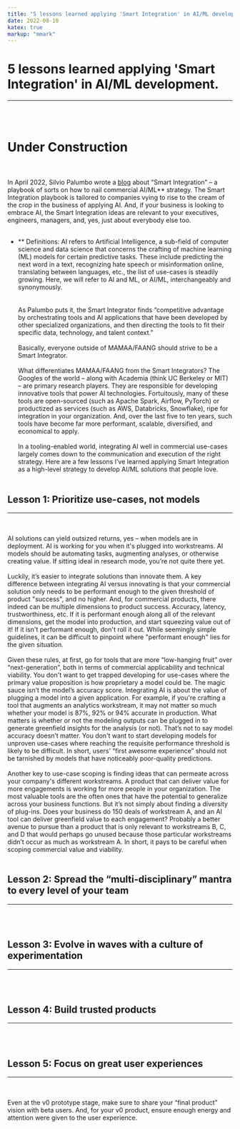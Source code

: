 ```yaml
---
title: "5 lessons learned applying 'Smart Integration' in AI/ML development."
date: 2022-08-10
katex: true
markup: "mmark"
---
```


# 5 lessons learned applying 'Smart Integration' in AI/ML development.
---
<br><br>
# **Under Construction**
<br><br>
In April 2022, Silvio Palumbo wrote a <a target="_blank" rel="noopener noreferrer" href="https://medium.com/bcggamma/smart-integration-four-levels-of-ai-maturity-and-why-its-ok-to-be-at-level-3-2af0c94c9614">blog</a> about “Smart Integration” – a playbook of sorts on how to nail commercial AI/ML** strategy. The Smart Integration playbook is tailored to companies vying to rise to the cream of the crop in the business of applying AI. And, if your business is looking to embrace AI, the Smart Integration ideas are relevant to your executives, engineers, managers, and, yes, just about everybody else too. 
<br><br>
* ** Definitions: AI refers to Artificial Intelligence, a sub-field of computer science and data science that concerns the crafting of machine learning (ML) models for certain predictive tasks. These include predicting the next word in a text, recognizing hate speech or misinformation online, translating between languages, etc., the list of use-cases is steadily growing. Here, we will refer to AI and ML, or AI/ML, interchangeably and synonymously.  
<br><br>
As Palumbo puts it, the Smart Integrator finds “competitive advantage by orchestrating tools and AI applications that have been developed by other specialized organizations, and then directing the tools to fit their specific data, technology, and talent context.” 
<br><br>
Basically, everyone outside of MAMAA/FAANG should strive to be a Smart Integrator.
<br><br>
What differentiates MAMAA/FAANG from the Smart Integrators? The Googles of the world – along with Academia (think UC Berkeley or MIT) – are primary research players. They are responsible for developing innovative tools that power AI technologies. Fortuitously, many of these tools are open-sourced (such as Apache Spark, Airflow, PyTorch) or productized as services (such as AWS, Databricks, Snowflake), ripe for integration in your organization. And, over the last five to ten years, such tools have become far more performant, scalable, diversified, and economical to apply. 
<br><br>
In a tooling-enabled world, integrating AI well in commercial use-cases largely comes down to the communication and execution of the right strategy. Here are a few lessons I’ve learned applying Smart Integration as a high-level strategy to develop AI/ML solutions that people love. 
<br><br>

## Lesson 1: Prioritize use-cases, not models

---
<br><br>
AI solutions can yield outsized returns, yes – when models are in deployment. AI is working for you when it's plugged into workstreams. AI models should be automating tasks, augmenting analyses, or otherwise creating value. If sitting ideal in research mode, you’re not quite there yet. 
<br><br>
Luckily, it’s easier to integrate solutions than innovate them. A key difference between integrating AI versus innovating is that your commercial solution only needs to be performant enough to the given threshold of product "success", and no higher. And, for commercial products, there indeed can be multiple dimensions to product success. Accuracy, latency, trustworthiness, etc. If it is performant enough along all of the relevant dimensions, get the model into production, and start squeezing value out of it! If it isn't performant enough, don't roll it out. While seemingly simple guidelines, it can be difficult to pinpoint where "performant enough" lies for the given situation. 
<br><br>
Given these rules, at first, go for tools that are more “low-hanging fruit” over “next-generation”, both in terms of commercial applicability and technical viability. You don't want to get trapped developing for use-cases where the primary value proposition is how proprietary a model could be. The magic sauce isn’t the model’s accuracy score. Integrating AI is about the value of plugging a model into a given application. For example, if you're crafting a tool that augments an analytics workstream, it may not matter so much whether your model is 87%, 92% or 94% accurate in production. What matters is whether or not the modeling outputs can be plugged in to generate greenfield insights for the analysis (or not). That’s not to say model accuracy doesn’t matter. You don't want to start developing models for unproven use-cases where reaching the requisite performance threshold is likely to be difficult. In short, users’ “first awesome experience” should not be tarnished by models that have noticeably poor-quality predictions. 
<br><br>
Another key to use-case scoping is finding ideas that can permeate across your company's different workstreams. A product that can deliver value for more engagements is working for more people in your organization. The most valuable tools are the often ones that have the potential to generalize across your business functions. But it’s not simply about finding a diversity of plug-ins. Does your business do 150 deals of workstream A, and an AI tool can deliver greenfield value to each engagement? Probably a better avenue to pursue than a product that is only relevant to workstreams B, C, and D that would perhaps go unused because those particular workstreams didn’t occur as much as workstream A. In short, it pays to be careful when scoping commercial value and viability.
<br><br>

## Lesson 2: Spread the “multi-disciplinary” mantra to every level of your team
---
<br><br>
## Lesson 3: Evolve in waves with a culture of experimentation
---
<br><br>
## Lesson 4: Build trusted products 
---
<br><br>
## Lesson 5: Focus on great user experiences
---
<br><br>
Even at the v0 prototype stage, make sure to share your “final product” vision with beta users. And, for your v0 product, ensure enough energy and attention were given to the user experience.
<br><br>
